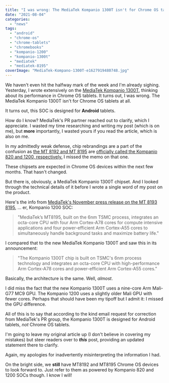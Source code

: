 ```yaml
---
title: "I was wrong: The MediaTek Kompanio 1300T isn't for Chrome OS tablets at all"
date: "2021-08-04"
categories: 
  - "news"
tags: 
  - "android"
  - "chrome-os"
  - "chrome-tablets"
  - "chromebooks"
  - "kompanio-1200"
  - "kompanio-1300t"
  - "mediatek"
  - "mediatek-8195"
coverImage: "MediaTek-Kompano-1300T-e1627919480748.jpg"
---
```


We haven't even hit the halfway mark of the week and I'm already sighing. Yesterday, I wrote extensively on the [MediaTek Kompanio 1300T](https://www.aboutchromebooks.com/news/mediatek-kompanio-1300t-is-a-step-forward-for-chrome-os-tablets-but/), thinking about its performance in Chrome OS tablets. It turns out, I was wrong. The MediaTek Kompanio 1300T isn't for Chrome OS tablets at all.

It turns out, this SOC is designed for **Android** tablets.

How do I know? MediaTek's PR partner reached out to clarify, which I appreciate. I wasted my time researching and writing my post (which is on me), but **more** importantly, I wasted yours if you read the article, which is also on me.

In my admittedly weak defense, chip rebrandings are a part of the confusion as [the MT 8192 and MT 8195](https://www.aboutchromebooks.com/news/chromebooks-mediatek-mt8192-mt8195-vs-qualcomm-snapdragon-7c-8c/) are [officially called the Kompanio 820 and 1200, respectively.](https://i.mediatek.com/chromebook) I missed the memo on that one.

These chipsets are expected in Chrome OS devices within the next few months. That hasn't changed.

But there is, obviously, a MediaTek Kompanio 1300T chipset. And I looked through the technical details of it before I wrote a single word of my post on the product.

Here's the info from [MediaTek's November press release on the MT 8193 8195](https://corp.mediatek.com/news-events/press-releases/mediatek-announces-new-mt8192-and-mt8195-chipsets-designed-for-next-generation-of-chromebooks), ... er, Kompanio 1200 SOC:

> "MediaTek’s MT8195, built on the 6nm TSMC process, integrates an octa-core CPU with four Arm Cortex-A78 cores for compute intensive applications and four power-efficient Arm Cortex-A55 cores to simultaneously handle background tasks and maximize battery life."

I compared that to the new MediaTek Kompanio 1300T and saw this in its announcement:

> "The Kompanio 1300T chip is built on TSMC's 6nm process technology and integrates an octa-core CPU with high-performance Arm Cortex-A78 cores and power-efficient Arm Cortex-A55 cores."

Basically, the architecture is the same. Well, _almost_.

I did miss the fact that the new Kompanio 1300T uses a nine-core Arm Mali-G77 MC9 GPU. The Kompanio 1200 uses a slightly older Mali GPU with fewer cores. Perhaps that should have been my tipoff but I admit it: I missed the GPU difference.

All of this is to say that according to the kind email request for correction from MediaTek's PR group, the Kompanio 1300T is designed for Android tablets, _not_ Chrome OS tablets.

I'm going to leave my original article up (I don't believe in covering my mistakes) but steer readers over to **_this_** post, providing an updated statement there to clarify.

Again, my apologies for inadvertently misinterpreting the information I had.

On the bright side, we **still** have MT8192 and MT8195 Chrome OS devices to look forward to. Just refer to them as powered by Kompanio 820 and 1200 SOCs though. I know I will!
